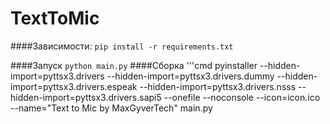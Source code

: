 # TextToMic

####Зависимости:
`pip install -r requirements.txt`

####Запуск 
`python main.py`
####Сборка
'''cmd
pyinstaller --hidden-import=pyttsx3.drivers --hidden-import=pyttsx3.drivers.dummy --hidden-import=pyttsx3.drivers.espeak --hidden-import=pyttsx3.drivers.nsss --hidden-import=pyttsx3.drivers.sapi5 --onefile --noconsole --icon=icon.ico --name="Text to Mic by MaxGyverTech" main.py
